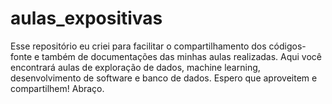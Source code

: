 # aulas_expositivas
Esse repositório eu criei para facilitar o compartilhamento dos códigos-fonte e também de documentações das minhas aulas realizadas. Aqui você encontrará aulas de exploração de dados, machine learning, desenvolvimento de software e banco de dados. Espero que aproveitem e compartilhem! Abraço.

